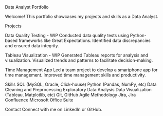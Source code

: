 Data Analyst Portfolio

Welcome! This portfolio showcases my projects and skills as a Data Analyst.

Projects

Data Quality Testing - WIP
Conducted data quality tests using Python-based frameworks like Great Expectations.
Identified data discrepancies and ensured data integrity.

Tableau Visualization - WIP
Generated Tableau reports for analysis and visualization.
Visualized trends and patterns to facilitate decision-making.

Time Management App 
Led a team project to develop a smartphone app for time management.
Improved time management skills and productivity.

Skills
SQL (MySQL, Oracle, Click-house)
Python (Pandas, NumPy, etc)
Data Cleaning and Preprocessing
Exploratory Data Analysis
Data Visualization (Tableau, Matplotlib, etc)
Git, GitHub
Agile Methodology
Jira, Jira Confluence
Microsoft Office Suite

Contact
Connect with me on LinkedIn or GitHub.
